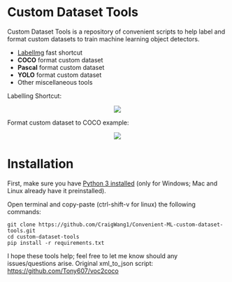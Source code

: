 # Custom Dataset Tools
Custom Dataset Tools is a repository of convenient scripts to help label and format custom datasets to train machine learning object detectors.
- [LabelImg](https://github.com/tzutalin/labelImg.git) fast shortcut
- **COCO** format custom dataset
- **Pascal** format custom dataset
- **YOLO** format custom dataset
- Other miscellaneous tools

Labelling Shortcut:

<p align="center">
  <img src="https://raw.githubusercontent.com/CraigWang1/custom-dataset-tools/master/images/labelling.gif"/>
</p>

Format custom dataset to COCO example:

<p align="center">
  <img src="https://raw.githubusercontent.com/CraigWang1/custom-dataset-tools/master/images/COCO_format.png"/>
</p>

# **Installation**
First, make sure you have [Python 3 installed](https://www.python.org/downloads/) (only for Windows; Mac and Linux already have it preinstalled).

Open terminal and copy-paste (ctrl-shift-v for linux) the following commands:
```
git clone https://github.com/CraigWang1/Convenient-ML-custom-dataset-tools.git
cd custom-dataset-tools
pip install -r requirements.txt
```




I hope these tools help; feel free to let me know should any issues/questions arise.
Original xml_to_json script: https://github.com/Tony607/voc2coco
